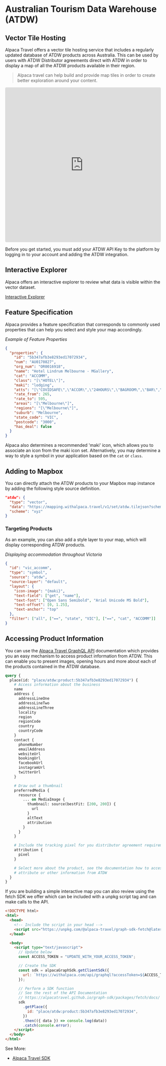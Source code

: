 [//]: # "Keywords: atdw"
[//]: # "Layout: 1-col"
[//]: # "toc: false"

# Australian Tourism Data Warehouse (ATDW)

## Vector Tile Hosting

Alpaca Travel offers a vector tile hosting service that includes a regularly
updated database of ATDW products across Australia. This can be used by users
with ATDW Distributor agreements direct with ATDW in order to display a map of
all the ATDW products available in their region.

> Alpaca travel can help build and provide map tiles in order to create better
> exploration around your content.

<iframe src="https://codesandbox.io/embed/simple-mapbox-atdw-map-zg4r0q?fontsize=14&hidenavigation=1&theme=dark&module=%2Fsrc%2FMap%2FAtdwMapLayer.tsx"
  style="width:100%; height:500px; border:0; border-radius: 4px; overflow:hidden;"
  title="simple-mapbox-atdw-map"
></iframe>

Before you get started, you must add your ATDW API Key to the platform by
logging in to your account and adding the ATDW integration.

## Interactive Explorer

Alpaca offers an interactive explorer to review what data is visible within the
vector dataset.

[Interactive Explorer](https://mapping.withalpaca.travel/set/atdw)

## Feature Specification

Alpaca provides a feature specification that corresponds to commonly used
properties that can help you select and style your map accordingly.

_Example of Feature Properties_

```json
{
  "properties": {
    "id": "5b347afb3e8293ed17072934",
    "num": "AU0170827",
    "org_num": "OR0016918",
    "name": "Hotel Lindrum Melbourne - MGallery",
    "cat": "ACCOMM",
    "class": "[\"HOTEL\"]",
    "maki": "lodging",
    "atts": "[\"COVIDSAFE\",\"ACCOR\",\"24HOURS\",\"BAGROOM\",\"BAR\",\"BUSINESSFC\",\"CONVFAC\",\"NSMOKESTAB\",\"PAYTV\",\"STEREORADIO\",\"RESTAURANT\",\"TOURDESK\",\"FREEWIFI\",\"Luxury\",\"DISTASSIST\"]",
    "rate_from": 265,
    "rate_to": 595,
    "areas": "[\"Melbourne\"]",
    "regions": "[\"Melbourne\"]",
    "suburb": "Melbourne",
    "state_code": "VIC",
    "postcode": "3000",
    "has_deal": false
  }
}
```

Alpaca also determines a recommended 'maki' icon, which allows you to associate
an icon from the maki icon set. Alternatively, you may determine a way to style
a symbol in your application based on the `cat` or `class`.

## Adding to Mapbox

You can directly attach the ATDW products to your Mapbox map instance by adding
the following style source definition.

```json
"atdw": {
  "type": "vector",
  "data": "https://mapping.withalpaca.travel/v1/set/atdw.tilejson?scheme=xyz&accessToken=YOUR_ACCESS_TOKEN",
  "scheme": "xyz"
}
```

### Targeting Products

As an example, you can also add a style layer to your map, which will display
corresponding ATDW products.

_Displaying accommodation throughout Victoria_

```json
{
  "id": "vic_accomm",
  "type": "symbol",
  "source": "atdw",
  "source-layer": "default",
  "layout": {
    "icon-image": "{maki}",
    "text-field": ["get", "name"],
    "text-font": ["Open Sans Semibold", "Arial Unicode MS Bold"],
    "text-offset": [0, 1.25],
    "text-anchor": "top"
  },
  "filter": ["all", ["==", "state", "VIC"], ["==", "cat", "ACCOMM"]]
}
```

## Accessing Product Information

You can use the
[Alpaca Travel GraphQL API](https://www.github.com/AlpacaTravel/graphql-docs)
documentation which provides you an easy mechanism to access product information
from ATDW. This can enable you to present images, opening hours and more about
each of the products contained in the ATDW database.

```graphql
query {
  place(id: "place/atdw:product:5b347afb3e8293ed17072934") {
    # Access information about the business
    name
    address {
      addressLineOne
      addressLineTwo
      addressLineThree
      locality
      region
      regionCode
      country
      countryCode
    }
    contact {
      phoneNumber
      emailAddress
      websiteUrl
      bookingUrl
      facebookUrl
      instagramUrl
      twitterUrl
    }

    # Draw out a thumbnail
    preferredMedia {
      resource {
        ... on MediaImage {
          thumbnail: source(bestFit: [200, 200]) {
            url
          }
          altText
          attribution
        }
      }
    }

    # Include the tracking pixel for you distributor agreement requirements
    attribution {
      pixel
    }

    # Select more about the product, see the documentation how to access any
    # attribute or other information from ATDW
  }
}
```

If you are building a simple interactive map you can also review using the fetch
SDK we offer which can be included with a unpkg script tag and can make calls to
the API.

```html
<!DOCTYPE html>
<html>
  <head>
    <!-- Include the script in your head -->
    <script src="https://unpkg.com/@alpaca-travel/graph-sdk-fetch@latest/dist/umd/graph-sdk.min.js"></script>
  </head>

  <body>
    <script type="text/javascript">
      // Update below
      const ACCESS_TOKEN = "UPDATE_WITH_YOUR_ACCESS_TOKEN";

      // Create the SDK
      const sdk = alpacaGraphSdk.getClientSdk({
        url: `https://withalpaca.com/api/graphql?accessToken=${ACCESS_TOKEN}`,
      });

      // Perform a SDK function
      // See the rest of the API Documentation
      // https://alpacatravel.github.io/graph-sdk/packages/fetch/docs/
      sdk
        .getPlace({
          id: "place/atdw:product:5b347afb3e8293ed17072934",
        })
        .then(({ data }) => console.log(data))
        .catch(console.error);
    </script>
  </body>
</html>
```

See More:

- [Alpaca Travel SDK](https://github.com/AlpacaTravel/graph-sdk)
